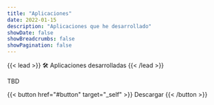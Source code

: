 ```yaml
---
title: "Aplicaciones"
date: 2022-01-15
description: "Aplicaciones que he desarrollado"
showDate: false
showBreadcrumbs: false
showPagination: false
---
```


{{< lead >}}
:hammer_and_wrench: Aplicaciones desarrolladas
{{< /lead >}}

TBD

{{< button href="#button" target="_self" >}}
Descargar
{{< /button >}}
